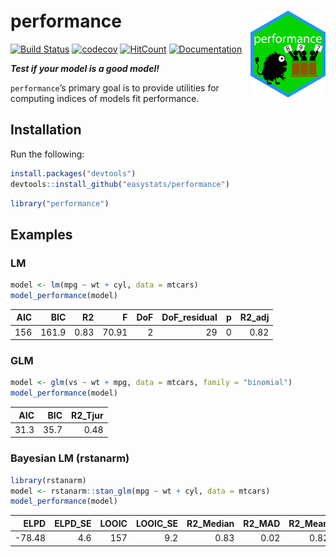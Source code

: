 
# performance <img src='man/figures/logo.png' align="right" height="139" />

[![Build
Status](https://travis-ci.org/easystats/performance.svg?branch=master)](https://travis-ci.org/easystats/performance)
[![codecov](https://codecov.io/gh/easystats/performance/branch/master/graph/badge.svg)](https://codecov.io/gh/easystats/parameters)
[![HitCount](http://hits.dwyl.io/easystats/performance.svg)](http://hits.dwyl.io/easystats/performance)
[![Documentation](https://img.shields.io/badge/documentation-performance-orange.svg?colorB=E91E63)](https://easystats.github.io/performance/)

***Test if your model is a good model\!***

`performance`’s primary goal is to provide utilities for computing
indices of models fit performance.

## Installation

Run the following:

``` r
install.packages("devtools")
devtools::install_github("easystats/performance")
```

``` r
library("performance")
```

## Examples

### LM

``` r
model <- lm(mpg ~ wt + cyl, data = mtcars)
model_performance(model)
```

| AIC |   BIC |   R2 |     F | DoF | DoF\_residual | p | R2\_adj |
| --: | ----: | ---: | ----: | --: | ------------: | -: | ------: |
| 156 | 161.9 | 0.83 | 70.91 |   2 |            29 | 0 |    0.82 |

### GLM

``` r
model <- glm(vs ~ wt + mpg, data = mtcars, family = "binomial")
model_performance(model)
```

|  AIC |  BIC | R2\_Tjur |
| ---: | ---: | -------: |
| 31.3 | 35.7 |     0.48 |

### Bayesian LM (rstanarm)

``` r
library(rstanarm)
model <- rstanarm::stan_glm(mpg ~ wt + cyl, data = mtcars)
model_performance(model)
```

|    ELPD | ELPD\_SE | LOOIC | LOOIC\_SE | R2\_Median | R2\_MAD | R2\_Mean | R2\_SD | R2\_MAP | R2\_CI\_low | R2\_CI\_high | R2\_LOO\_adj |
| ------: | -------: | ----: | --------: | ---------: | ------: | -------: | -----: | ------: | ----------: | -----------: | -----------: |
| \-78.48 |      4.6 |   157 |       9.2 |       0.83 |    0.02 |     0.82 |   0.03 |    0.84 |        0.78 |         0.85 |         0.79 |

